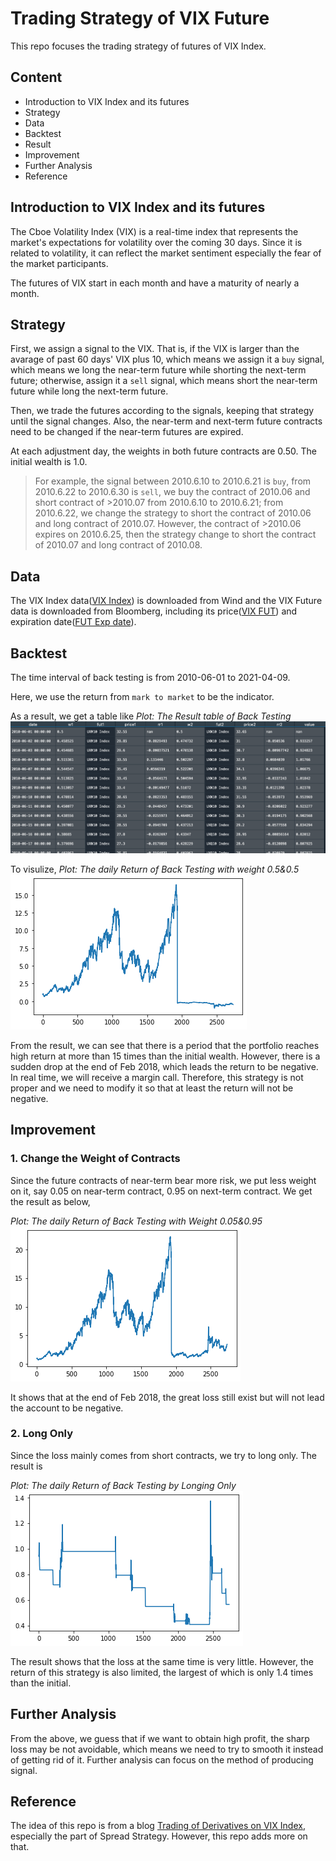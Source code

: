 # Trading Strategy of VIX Future
This repo focuses the trading strategy of futures of VIX Index.

## Content
* Introduction to VIX Index and its futures
* Strategy
* Data
* Backtest
* Result
* Improvement
* Further Analysis
* Reference

## Introduction to VIX Index and its futures
The Cboe Volatility Index (VIX) is a real-time index that represents the market's expectations for volatility over the coming 30 days. Since it is related to volatility, it can reflect the market sentiment especially the fear of the market participants.

The futures of VIX start in each month and have a maturity of nearly a month.

## Strategy
First, we assign a signal to the VIX. That is, if the VIX is larger than the avarage of past 60 days' VIX plus 10, which means we assign it a `buy` signal, which means we long the near-term future while shorting the next-term future; otherwise, assign it a `sell` signal, which means short the near-term future while long the next-term future.

Then, we trade the futures according to the signals, keeping that strategy until the signal changes. Also, the near-term and next-term future contracts need to be changed if the near-term futures are expired. 

At each adjustment day, the weights in both future contracts are 0.50. The initial wealth is 1.0.

>For example, the signal between 2010.6.10 to 2010.6.21 is `buy`, from 2010.6.22 to 2010.6.30 is `sell`, we buy the contract of 2010.06 and short contract of >2010.07 from 2010.6.10 to 2010.6.21; from 2010.6.22, we change the strategy to short the contract of 2010.06 and long contract of 2010.07. However, the contract of >2010.06 expires on 2010.6.25, then the strategy change to short the contract of 2010.07 and long contract of 2010.08.

## Data
The VIX Index data([VIX Index](https://github.com/algo21-116010293/Assignment3/blob/main/data/vix_index.xlsx)) is downloaded from Wind and the VIX Future data is downloaded from Bloomberg, including its price([VIX FUT](https://github.com/algo21-116010293/Assignment3/blob/main/data/vix_fut.xlsx)) and expiration date([FUT Exp date](https://github.com/algo21-116010293/Assignment3/blob/main/data/exp_date.xlsx)).

## Backtest
The time interval of back testing is from 2010-06-01 to 2021-04-09.

Here, we use the return from `mark to market` to be the indicator.

As a result, we get a table like 
*Plot: The Result table of Back Testing*  
![back testing result](https://github.com/algo21-116010293/Assignment3/blob/main/result/result_tab.png)

To visulize,
*Plot: The daily Return of Back Testing with weight 0.5&0.5*  
![daily return](https://github.com/algo21-116010293/Assignment3/blob/main/result/w0.5.png)

From the result, we can see that there is a period that the portfolio reaches high return at more than 15 times than the initial wealth. However, there is a sudden drop at the end of Feb 2018, which leads the return to be negative. In real time, we will receive a margin call. Therefore, this strategy is not proper and we need to modify it so that at least the return will not be negative. 

## Improvement
### 1. Change the Weight of Contracts 
Since the future contracts of near-term bear more risk, we put less weight on it, say 0.05 on near-term contract, 0.95 on next-term contract. We get the result as below, 

*Plot: The daily Return of Back Testing with Weight 0.05&0.95*  
![daily return with weight 0.05](https://github.com/algo21-116010293/Assignment3/blob/main/result/w0.05.png)

It shows that at the end of Feb 2018, the great loss still exist but will not lead the account to be negative. 

### 2. Long Only
Since the loss mainly comes from short contracts, we try to long only. The result is

*Plot: The daily Return of Back Testing by Longing Only*  
![daily return by longing](https://github.com/algo21-116010293/Assignment3/blob/main/result/long.png)

The result shows that the loss at the same time is very little. However, the return of this strategy is also limited, the largest of which is only 1.4 times than the initial.

## Further Analysis
From the above, we guess that if we want to obtain high profit, the sharp loss may be not avoidable, which means we need to try to smooth it instead of getting rid of it. Further analysis can focus on the method of producing signal. 

## Reference
The idea of this repo is from a blog [Trading of Derivatives on VIX Index](http://blog.sina.com.cn/s/blog_8ffb0d960102wxlw.html), especially the part of Spread Strategy. However, this repo adds more on that. 


